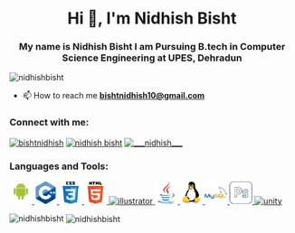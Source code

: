 <h1 align="center">Hi 👋, I'm Nidhish Bisht</h1>
<h3 align="center">My name is Nidhish Bisht I am Pursuing B.tech in Computer Science Engineering at UPES, Dehradun</h3>

<p align="left"> <img src="https://komarev.com/ghpvc/?username=nidhishbisht&label=Profile%20views&color=0e75b6&style=flat" alt="nidhishbisht" /> </p>

- 📫 How to reach me **bishtnidhish10@gmail.com**

<h3 align="left">Connect with me:</h3>
<p align="left">
<a href="https://twitter.com/bishtnidhish" target="blank"><img align="center" src="https://cdn.jsdelivr.net/npm/simple-icons@3.0.1/icons/twitter.svg" alt="bishtnidhish" height="30" width="40" /></a>
<a href="https://linkedin.com/in/nidhish bisht" target="blank"><img align="center" src="https://cdn.jsdelivr.net/npm/simple-icons@3.0.1/icons/linkedin.svg" alt="nidhish bisht" height="30" width="40" /></a>
<a href="https://instagram.com/___nidhish___" target="blank"><img align="center" src="https://cdn.jsdelivr.net/npm/simple-icons@3.0.1/icons/instagram.svg" alt="___nidhish___" height="30" width="40" /></a>
</p>

<h3 align="left">Languages and Tools:</h3>
<p align="left"> <a href="https://developer.android.com" target="_blank"> <img src="https://raw.githubusercontent.com/devicons/devicon/master/icons/android/android-original-wordmark.svg" alt="android" width="40" height="40"/> </a> <a href="https://www.w3schools.com/cpp/" target="_blank"> <img src="https://raw.githubusercontent.com/devicons/devicon/master/icons/cplusplus/cplusplus-original.svg" alt="cplusplus" width="40" height="40"/> </a> <a href="https://www.w3schools.com/css/" target="_blank"> <img src="https://raw.githubusercontent.com/devicons/devicon/master/icons/css3/css3-original-wordmark.svg" alt="css3" width="40" height="40"/> </a> <a href="https://www.w3.org/html/" target="_blank"> <img src="https://raw.githubusercontent.com/devicons/devicon/master/icons/html5/html5-original-wordmark.svg" alt="html5" width="40" height="40"/> </a> <a href="https://www.adobe.com/in/products/illustrator.html" target="_blank"> <img src="https://www.vectorlogo.zone/logos/adobe_illustrator/adobe_illustrator-icon.svg" alt="illustrator" width="40" height="40"/> </a> <a href="https://www.java.com" target="_blank"> <img src="https://raw.githubusercontent.com/devicons/devicon/master/icons/java/java-original.svg" alt="java" width="40" height="40"/> </a> <a href="https://www.linux.org/" target="_blank"> <img src="https://raw.githubusercontent.com/devicons/devicon/master/icons/linux/linux-original.svg" alt="linux" width="40" height="40"/> </a> <a href="https://www.mysql.com/" target="_blank"> <img src="https://raw.githubusercontent.com/devicons/devicon/master/icons/mysql/mysql-original-wordmark.svg" alt="mysql" width="40" height="40"/> </a> <a href="https://www.photoshop.com/en" target="_blank"> <img src="https://raw.githubusercontent.com/devicons/devicon/master/icons/photoshop/photoshop-line.svg" alt="photoshop" width="40" height="40"/> </a> <a href="https://unity.com/" target="_blank"> <img src="https://www.vectorlogo.zone/logos/unity3d/unity3d-icon.svg" alt="unity" width="40" height="40"/> </a> </p>

<p><img align="left" src="https://github-readme-stats.vercel.app/api/top-langs?username=nidhishbisht&show_icons=true&locale=en&layout=compact" alt="nidhishbisht" /></p>

<p>&nbsp;<img align="center" src="https://github-readme-stats.vercel.app/api?username=nidhishbisht&show_icons=true&locale=en" alt="nidhishbisht" /></p>
